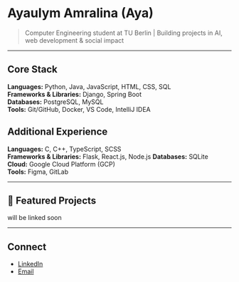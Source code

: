 # Ayaulym Amralina (Aya)

> Computer Engineering student at TU Berlin | Building projects in AI, web development & social impact

---

## Core Stack
**Languages:** Python, Java, JavaScript, HTML, CSS, SQL  
**Frameworks & Libraries:** Django, Spring Boot  
**Databases:** PostgreSQL, MySQL  
**Tools:** Git/GitHub, Docker, VS Code, IntelliJ IDEA

## Additional Experience
**Languages:** C, C++, TypeScript, SCSS  
**Frameworks & Libraries:** Flask, React.js, Node.js 
**Databases:** SQLite  
**Cloud:** Google Cloud Platform (GCP)  
**Tools:** Figma, GitLab

---

## 📌 Featured Projects

will be linked soon

---

## Connect
- [LinkedIn](https://www.linkedin.com/in/ayaulym-amralina-0a9533330)  
- [Email](mailto:ayaulymamralina@gmail.com)  

